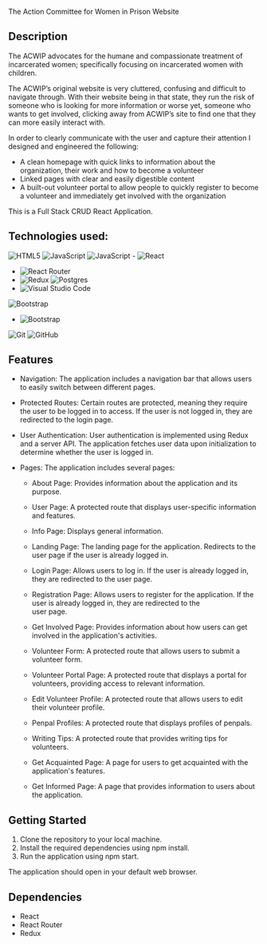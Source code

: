 The Action Committee for Women in Prison Website

## Description

The ACWIP advocates for the humane and compassionate treatment of incarcerated women; specifically focusing on incarcerated women with children.

The ACWIP’s original website is very cluttered, confusing and difficult to navigate through. With their website being in that state, they run the risk of someone who is looking for more information or worse yet, someone who wants to get involved, clicking away from ACWIP’s site to find one that they can more easily interact with.

In order to clearly communicate with the user and capture their attention I designed and engineered the following:

- A clean homepage with quick links to information about the organization, their work and how to become a volunteer
- Linked pages with clear and easily digestible content
- A built-out volunteer portal to allow people to quickly register to become a volunteer and immediately get involved with the organization

This is a Full Stack CRUD React Application.

## Technologies used:

![HTML5](https://img.shields.io/badge/html5-%23E34F26.svg?style=for-the-badge&logo=html5&logoColor=white)
![JavaScript](https://img.shields.io/badge/javascript-%23323330.svg?style=for-the-badge&logo=javascript&logoColor=%23F7DF1E)
![JavaScript](https://img.shields.io/badge/javascript-%23323330.svg?style=for-the-badge&logo=javascript&logoColor=%23F7DF1E) - ![React](https://img.shields.io/badge/react-%2320232a.svg?style=for-the-badge&logo=react&logoColor=%2361DAFB)

- ![React Router](https://img.shields.io/badge/React_Router-CA4245?style=for-the-badge&logo=react-router&logoColor=white)
- ![Redux](https://img.shields.io/badge/redux-%23593d88.svg?style=for-the-badge&logo=redux&logoColor=white)
  ![Postgres](https://img.shields.io/badge/postgres-%23316192.svg?style=for-the-badge&logo=postgresql&logoColor=white)
- ![Visual Studio Code](https://img.shields.io/badge/Visual%20Studio%20Code-0078d7.svg?style=for-the-badge&logo=visual-studio-code&logoColor=white)

![Bootstrap](https://img.shields.io/badge/bootstrap-%238511FA.svg?style=for-the-badge&logo=bootstrap&logoColor=white)

- ![Bootstrap](https://img.shields.io/badge/bootstrap-%238511FA.svg?style=for-the-badge&logo=bootstrap&logoColor=white)

![Git](https://img.shields.io/badge/git-%23F05033.svg?style=for-the-badge&logo=git&logoColor=white)
![GitHub](https://img.shields.io/badge/github-%23121011.svg?style=for-the-badge&logo=github&logoColor=white)

## Features

- Navigation: The application includes a navigation bar that allows users to easily switch between different pages.

- Protected Routes: Certain routes are protected, meaning they require the user to be logged in to access. If the user is not logged in, they are redirected to the login page.

- User Authentication: User authentication is implemented using Redux and a server API. The application fetches user data upon initialization to determine whether the user is logged in.

- Pages: The application includes several pages:

  - About Page: Provides information about the application and its purpose.

  - User Page: A protected route that displays user-specific information and features.

  - Info Page: Displays general information.

  - Landing Page: The landing page for the application. Redirects to the user page if the user is already logged in.

  - Login Page: Allows users to log in. If the user is already logged in, they are redirected to the user page.

  - Registration Page: Allows users to register for the application. If the user is already logged in, they are redirected to the  
    user page.

  - Get Involved Page: Provides information about how users can get involved in the application's activities.

  - Volunteer Form: A protected route that allows users to submit a volunteer form.

  - Volunteer Portal Page: A protected route that displays a portal for volunteers, providing access to relevant information.

  - Edit Volunteer Profile: A protected route that allows users to edit their volunteer profile.

  - Penpal Profiles: A protected route that displays profiles of penpals.

  - Writing Tips: A protected route that provides writing tips for volunteers.

  - Get Acquainted Page: A page for users to get acquainted with the application's features.

  - Get Informed Page: A page that provides information to users about the application.

## Getting Started

1. Clone the repository to your local machine.
2. Install the required dependencies using npm install.
3. Run the application using npm start.

The application should open in your default web browser.

## Dependencies

- React
- React Router
- Redux
